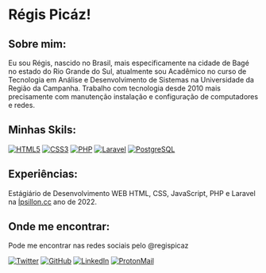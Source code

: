 # Régis Picáz!
## Sobre mim:

Eu sou Régis, nascido no Brasil, mais especificamente na cidade de Bagé no estado do Rio Grande do Sul, atualmente sou Acadêmico no curso de Tecnologia em Análise e Desenvolvimento de Sistemas na Universidade da Região da Campanha.
Trabalho com tecnologia desde 2010 mais precisamente com manutenção instalação e configuração de computadores e redes.

## Minhas Skils:

[![HTML5](https://img.shields.io/badge/html5-%23E34F26.svg?style=for-the-badge&logo=html5&logoColor=white)](https://developer.mozilla.org/pt-BR/docs/Learn/Getting_started_with_the_web/HTML_basics)
[![CSS3](https://img.shields.io/badge/css3-%231572B6.svg?style=for-the-badge&logo=css3&logoColor=white)](https://developer.mozilla.org/pt-BR/docs/Web/CSS)
[![PHP](https://img.shields.io/badge/php-%23777BB4.svg?style=for-the-badge&logo=php&logoColor=white)](https://www.php.net/manual/pt_BR/intro-whatis.php)
[![Laravel](https://img.shields.io/badge/laravel-%23FF2D20.svg?style=for-the-badge&logo=laravel&logoColor=white)](https://laravel.com/)
[![PostgreSQL](https://img.shields.io/badge/PostgreSQL-316192?style=for-the-badge&logo=postgresql&logoColor=white)](https://postgresql.org/)

## Experiências:
Estágiário de Desenvolvimento WEB HTML, CSS, JavaScript, PHP e Laravel na [Ípsillon.cc](https://ipsillon.cc) ano de 2022.

## Onde me encontrar:
Pode me encontrar nas redes sociais pelo @regispicaz

[![Twitter](https://img.shields.io/badge/Twitter-1DA1F2?style=for-the-badge&logo=twitter&logoColor=white)](https://twitter.com/regispicaz) 
[![GitHub](https://img.shields.io/badge/GitHub-100000?style=for-the-badge&logo=github&logoColor=white)](https://github.com/regispicaz)
[![LinkedIn](https://img.shields.io/badge/LinkedIn-0077B5?style=for-the-badge&logo=linkedin&logoColor=white)](https://linkedin.com/in/regispicaz)
[![ProtonMail](https://img.shields.io/badge/ProtonMail-8B89CC?style=for-the-badge&logo=protonmail&logoColor=white)](mailto:registavares@protonmail.com)
